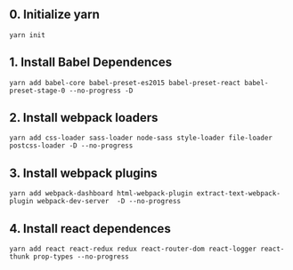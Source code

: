 ## 0. Initialize yarn
  `yarn init`
## 1. Install Babel Dependences
  `yarn add babel-core babel-preset-es2015 babel-preset-react
  babel-preset-stage-0 --no-progress -D`
## 2. Install webpack loaders
  `yarn add css-loader sass-loader node-sass style-loader file-loader postcss-loader -D --no-progress`
## 3. Install webpack plugins
  `yarn add webpack-dashboard html-webpack-plugin extract-text-webpack-plugin webpack-dev-server  -D --no-progress`
## 4. Install react dependences
  `yarn add react react-redux redux react-router-dom react-logger react-thunk prop-types --no-progress`
